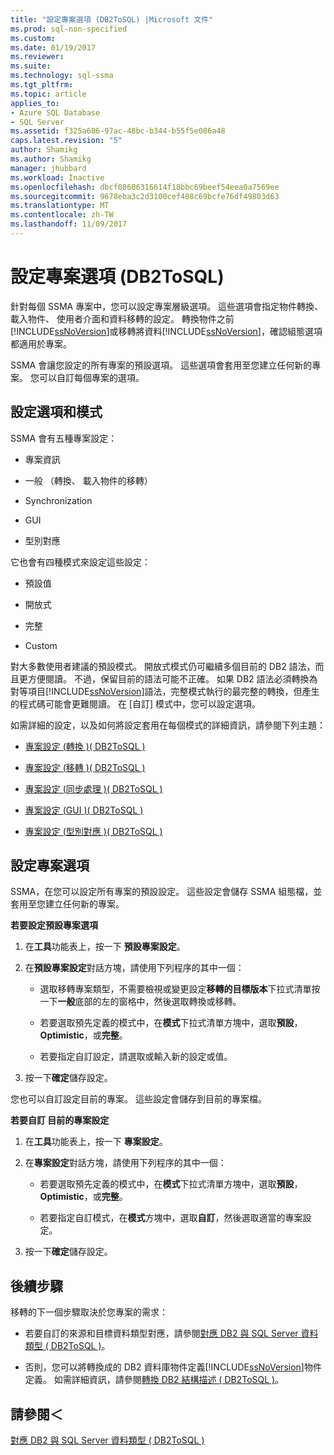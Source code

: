 ```yaml
---
title: "設定專案選項 (DB2ToSQL) |Microsoft 文件"
ms.prod: sql-non-specified
ms.custom: 
ms.date: 01/19/2017
ms.reviewer: 
ms.suite: 
ms.technology: sql-ssma
ms.tgt_pltfrm: 
ms.topic: article
applies_to:
- Azure SQL Database
- SQL Server
ms.assetid: f325a606-97ac-48bc-b344-b55f5e086a48
caps.latest.revision: "5"
author: Shamikg
ms.author: Shamikg
manager: jhubbard
ms.workload: Inactive
ms.openlocfilehash: dbcf08606316614f18bbc69beef54eea0a7569ee
ms.sourcegitcommit: 9678eba3c2d3100cef408c69bcfe76df49803d63
ms.translationtype: MT
ms.contentlocale: zh-TW
ms.lasthandoff: 11/09/2017
---
```

# <a name="setting-project-options-db2tosql"></a>設定專案選項 (DB2ToSQL)
針對每個 SSMA 專案中，您可以設定專案層級選項。 這些選項會指定物件轉換、 載入物件、 使用者介面和資料移轉的設定。 轉換物件之前[!INCLUDE[ssNoVersion](../../includes/ssnoversion_md.md)]或移轉將資料[!INCLUDE[ssNoVersion](../../includes/ssnoversion_md.md)]，確認組態選項都適用於專案。  
  
SSMA 會讓您設定的所有專案的預設選項。 這些選項會套用至您建立任何新的專案。 您可以自訂每個專案的選項。  
  
## <a name="configuration-options-and-modes"></a>設定選項和模式  
SSMA 會有五種專案設定：  
  
-   專案資訊  
  
-   一般 （轉換、 載入物件的移轉）  
  
-   Synchronization  
  
-   GUI  
  
-   型別對應  
  
它也會有四種模式來設定這些設定：  
  
-   預設值  
  
-   開放式  
  
-   完整  
  
-   Custom  
  
對大多數使用者建議的預設模式。 開放式模式仍可繼續多個目前的 DB2 語法，而且更方便閱讀。 不過，保留目前的語法可能不正確。 如果 DB2 語法必須轉換為對等項目[!INCLUDE[ssNoVersion](../../includes/ssnoversion_md.md)]語法，完整模式執行的最完整的轉換，但產生的程式碼可能會更難閱讀。 在 [自訂] 模式中，您可以設定選項。  
  
如需詳細的設定，以及如何將設定套用在每個模式的詳細資訊，請參閱下列主題：  
  
-   [專案設定 &#40;轉換 &#41;&#40; DB2ToSQL &#41;](../../ssma/db2/project-settings-conversion-db2tosql.md)  
  
-   [專案設定 &#40;移轉 &#41;&#40; DB2ToSQL &#41;](../../ssma/db2/project-settings-migration-db2tosql.md)  
  
-   [專案設定 &#40;同步處理 &#41;&#40; DB2ToSQL &#41;](../../ssma/db2/project-settings-synchronization-db2tosql.md)  
  
-   [專案設定 &#40;GUI &#41;&#40; DB2ToSQL &#41;](../../ssma/db2/project-settings-gui-db2tosql.md)  
  
-   [專案設定 &#40;型別對應 &#41;&#40; DB2ToSQL &#41;](../../ssma/db2/project-settings-type-mapping-db2tosql.md)  
  
## <a name="setting-project-options"></a>設定專案選項  
SSMA，在您可以設定所有專案的預設設定。 這些設定會儲存 SSMA 組態檔，並套用至您建立任何新的專案。  
  
**若要設定預設專案選項**  
  
1.  在**工具**功能表上，按一下 **預設專案設定**。  
  
2.  在**預設專案設定**對話方塊，請使用下列程序的其中一個：  
  
    -   選取移轉專案類型，不需要檢視或變更設定**移轉的目標版本**下拉式清單按一下**一般**底部的左的窗格中，然後選取轉換或移轉。  
  
    -   若要選取預先定義的模式中，在**模式**下拉式清單方塊中，選取**預設**， **Optimistic**，或**完整**。  
  
    -   若要指定自訂設定，請選取或輸入新的設定或值。  
  
3.  按一下**確定**儲存設定。  
  
您也可以自訂設定目前的專案。 這些設定會儲存到目前的專案檔。  
  
**若要自訂 目前的專案設定**  
  
1.  在**工具**功能表上，按一下 **專案設定**。  
  
2.  在**專案設定**對話方塊，請使用下列程序的其中一個：  
  
    -   若要選取預先定義的模式中，在**模式**下拉式清單方塊中，選取**預設**， **Optimistic**，或**完整**。  
  
    -   若要指定自訂模式，在**模式**方塊中，選取**自訂**，然後選取適當的專案設定。  
  
3.  按一下**確定**儲存設定。  
  
## <a name="next-steps"></a>後續步驟  
移轉的下一個步驟取決於您專案的需求：  
  
-   若要自訂的來源和目標資料類型對應，請參閱[對應 DB2 與 SQL Server 資料類型 &#40; DB2ToSQL &#41;](../../ssma/db2/mapping-db2-and-sql-server-data-types-db2tosql.md)。  
  
-   否則，您可以將轉換成的 DB2 資料庫物件定義[!INCLUDE[ssNoVersion](../../includes/ssnoversion_md.md)]物件定義。 如需詳細資訊，請參閱[轉換 DB2 結構描述 &#40; DB2ToSQL &#41;](../../ssma/db2/converting-db2-schemas-db2tosql.md)。  
  
## <a name="see-also"></a>請參閱＜  
[對應 DB2 與 SQL Server 資料類型 &#40; DB2ToSQL &#41;](../../ssma/db2/mapping-db2-and-sql-server-data-types-db2tosql.md)  
  
